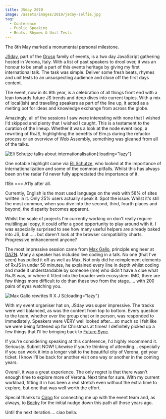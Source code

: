 ```yaml
---
title: JSday 2019
image: /assets/images/2019/jsday-selfie.jpg
tag:
  - Conference
  - Public Speaking
  - Beats, Rhymes & Unit Tests
---
```


The 8th May marked a monumental personal milestone.

[JSday](https://2019.jsday.it/), part of the [Grusp](https://www.grusp.org/it/) family of events, is a two day JavaScript gathering hosted in Verona, Italy. With a list of past speakers to drool over, it was an honour to be small a part of this events heritage by giving my first international talk. The task was simple. Deliver some fresh beats, rhymes and unit tests to an unsuspecting audience and close off the first days content.

The event, now in its 9th year, is a celebration of all things front end with a lean towards future JS trends and deep dives into current topics. With a mix of local(ish) and travelling speakers as part of the line up, it acted as a melting pot for ideas and knowledge exchange from across the globe.

Amazingly, all of the sessions I saw were interesting with none that I wished I'd skipped and plenty that I wished I caught. This is a testament to the curation of the lineup. Whether it was a look at the node event loop, a rewriting of RxJS, highlighting the benefits of Elm.js during the refactor process or an overview of Web Assembly, something was gleaned from all of the talks.

![Eli Schutze talks about internationalisation](/assets/images/2019/eli-schutze.jpg "Eli Schutze"){:loading="lazy"}

One notable highlight came via [Eli Schutze](https://twitter.com/elibelly), who looked at the importance of internationalization and some of the common pitfalls. Whilst this has always been on the radar I'd never fully appreciated the importance of it.

I18n === A11y after all.

Currently, English is the most used language on the web with 58% of sites written in it. Only 25% users actually speak it. Spot the issue. Whilst it's still the most common, when you dive into the second, third, fourth places and beyond, the disparity becomes apparent.

Whilst the scale of projects I'm currently working on don't really require multilingual copy, it could offer a good opportunity to play around with it. I was especially surprised to see how many useful helpers are already baked into JS, but…… but daren't look at the browser compatibility charts. Progressive enhancement anyone?

The most impressive session came from [Max Gallo](https://twitter.com/_maxgallo), principle engineer at [DAZN](https://twitter.com/dazneng). Many a speaker has included live coding in a talk. No one (that I've seen) has pulled it off as well as Max. Not only did he reimplement elements of RxJS in under 50 minutes, he explained every line in depth whilst coding and made it understandable by someone (me) who didn't have a clue what RxJS was, or where it fitted into the broader web ecosystem. IMO, there are few things more difficult to do than these two from the stage..... with 200 pairs of eyes watching you.

![Max Gallo rewrites R X J S](/assets/images/2019/max-gallo.jpg "Max Gallo"){:loading="lazy"}

With my event organiser hat on, JSday was super impressive. The tracks were well balanced, as was the content from top to bottom. Every question to the team, whether over the group chat or in person, was responded to immediately. Speakers were VERY well looked after….so much so I felt like we were being fattened up for Christmas at times! I definitely picked up a few things that I'll be bringing back to [Future Sync](https://futuresync.co.uk).

If you're considering speaking at this conference, I'd highly recommend it. Seriously. Submit NOW! Likewise if you're thinking of attending… especially if you can work it into a longer visit to the beautiful city of Verona, get your ticket. I know I'll be back for another visit one way or another in the coming years.

Overall, it was a great experience. The only regret is that there wasn't enough time to explore more of Verona. Next time for sure. With my current workload, fitting it in has been a real stretch even without the extra time to explore, but one that was well worth the effort.

Special thanks to [Cirpo](https://twitter.com/cirpo) for connecting me up with the event team and, as always, to [Becky](https://twitter.com/RyVeata) for the initial nudge down this path all those years ago.

Until the next iteration…. ciao bella.
